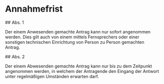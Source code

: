# Annahmefrist



\#\# Abs. 1

 Der einem Anwesenden gemachte Antrag kann nur sofort angenommen werden. Dies gilt auch von einem mittels Fernsprechers oder einer sonstigen technischen Einrichtung von Person zu Person gemachten Antrag.

\#\# Abs. 2

 Der einem Abwesenden gemachte Antrag kann nur bis zu dem Zeitpunkt angenommen werden, in welchem der Antragende den Eingang der Antwort unter regelmäßigen Umständen erwarten darf. 

